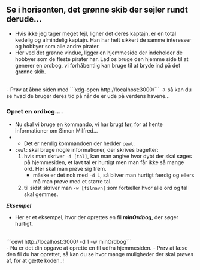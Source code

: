 ## Se i horisonten, det grønne skib der sejler rundt derude...

- Hvis ikke jeg tager meget fejl, ligner det deres kaptajn, er en total kedelig og almindelig kaptajn. Han har helt sikkert de samme interesser og hobbyer som alle andre pirater.
- Her ved det grønne vindue, ligger en hjemmeside der indeholder de hobbyer som de fleste pirater har. Lad os bruge den hjemme side til at generer en ordbog, vi forhåbentlig kan bruge til at bryde ind på det grønne skib.
<br>
- Prøv at åbne siden med ```xdg-open http://localhost:3000/``` -> så kan du se hvad de bruger deres tid på når de er ude på verdens havene...


### Opret en ordbog....
- Nu skal vi bruge en kommando, vi har brugt før, for at hente informationer om Simon Milfred...
- - Det er nemlig kommandoen der hedder ```cewl```.
- ```cewl```: skal bruge nogle informationer, der skrives bagefter: 
  1. hvis man skriver ```-d [tal]```, kan man angive hvor dybt der skal søges på hjemmesiden, et lavt tal er hurtigt men man får ikke så mange ord. Her skal man prøve sig frem.
     - måske er det nok med ```-d 1```, så bliver man hurtigt færdig og ellers må man prøve med et større tal.
  2. til sidst skriver man ```-w [filnavn]``` som fortæller hvor alle ord og tal skal gemmes.

***Eksempel***
- Her er et eksempel, hvor der oprettes en fil ***minOrdbog***, der søger hurtigt.
<br>
```cewl http://localhost:3000/ -d 1 -w minOrdbog```
<br>
- Nu er det din opgave at oprette en fil udfra hjemmesiden.
- Prøv at læse den fil du har oprettet, så kan du se hvor mange muligheder der skal prøves af, for at gætte koden..!
